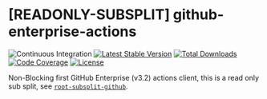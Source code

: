 # [READONLY-SUBSPLIT] github-enterprise-actions


![Continuous Integration](https://github.com/php-api-clients/github-enterprise-actions/workflows/Continuous%20Integration/badge.svg)
[![Latest Stable Version](https://poser.pugx.org/api-clients/github-enterprise-actions/v/stable.png)](https://packagist.org/packages/api-clients/github-enterprise-actions)
[![Total Downloads](https://poser.pugx.org/api-clients/github-enterprise-actions/downloads.png)](https://packagist.org/packages/api-clients/github-enterprise-actions)
[![Code Coverage](https://scrutinizer-ci.com/g/php-api-clients/github-enterprise-actions/badges/coverage.png?b==)](https://scrutinizer-ci.com/g/php-api-clients/github-enterprise-actions/?branch=)
[![License](https://poser.pugx.org/api-clients/github-enterprise-actions/license.png)](https://packagist.org/packages/api-clients/github-enterprise-actions)

Non-Blocking first GitHub Enterprise (v3.2) actions client, this is a read only sub split, see [`root-subsplit-github`](https://github.com/php-api-clients/root-subsplit-github).
